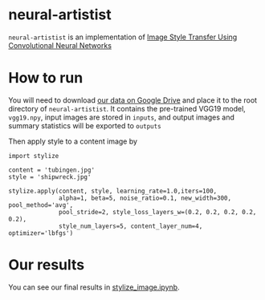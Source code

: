 # neural-artistist

`neural-artistist` is an implementation of [Image Style Transfer Using Convolutional Neural Networks](https://www.cv-foundation.org/openaccess/content_cvpr_2016/papers/Gatys_Image_Style_Transfer_CVPR_2016_paper.pdf)

# How to run

You will need to download  [our data on Google Drive](https://drive.google.com/open?id=1rzTQRcquj63vCXT5xkue8sVcXjhf22t5) and place it to the root directory of `neural-artistist`. It contains the pre-trained VGG19 model, `vgg19.npy`, input images are stored in `inputs`, and output images and summary statistics will be exported to `outputs`

Then apply style to a content image by

    import stylize

    content = 'tubingen.jpg'
    style = 'shipwreck.jpg'

    stylize.apply(content, style, learning_rate=1.0,iters=100,
                  alpha=1, beta=5, noise_ratio=0.1, new_width=300, pool_method='avg',
                  pool_stride=2, style_loss_layers_w=(0.2, 0.2, 0.2, 0.2, 0.2),
                  style_num_layers=5, content_layer_num=4, optimizer='lbfgs')

# Our results

You can see our final results in [stylize_image.ipynb](stylize_image.ipynb).
